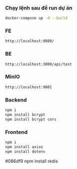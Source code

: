 ### Chạy lệnh sau để run dự án
```bash
docker-compose up -d --build
```
### FE
```bash
http://localhost:8080/
```
### BE
```bash
http://localhost:3000/api/test
```
### MinIO
```bash
http://localhost:9001
```

### Backend
```bash
npm i
npm install bcrypt 
npm install bcrypt cors

```

### Frontend
```bash
npm i
npm install axios
npm install dotenv
```

#086df9
npm install redis
